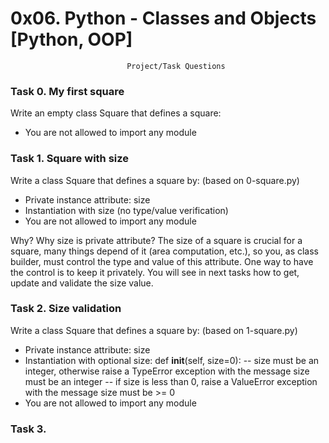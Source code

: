 # 0x06. Python - Classes and Objects [Python, OOP]
                              Project/Task Questions

### Task 0. My first square

Write an empty class Square that defines a square:
- You are not allowed to import any module

### Task 1. Square with size

Write a class Square that defines a square by: (based on 0-square.py)
- Private instance attribute: size
- Instantiation with size (no type/value verification)
- You are not allowed to import any module

Why?
Why size is private attribute?
The size of a square is crucial for a square, many things depend of it (area computation, etc.), so you, as class builder, must control the type and value of this attribute. One way to have the control is to keep it privately. You will see in next tasks how to get, update and validate the size value.

### Task 2. Size validation

Write a class Square that defines a square by: (based on 1-square.py)
- Private instance attribute: size
- Instantiation with optional size: def __init__(self, size=0):
-- size must be an integer, otherwise raise a TypeError exception with the message size must be an integer
-- if size is less than 0, raise a ValueError exception with the message size must be >= 0
- You are not allowed to import any module

### Task 3.
